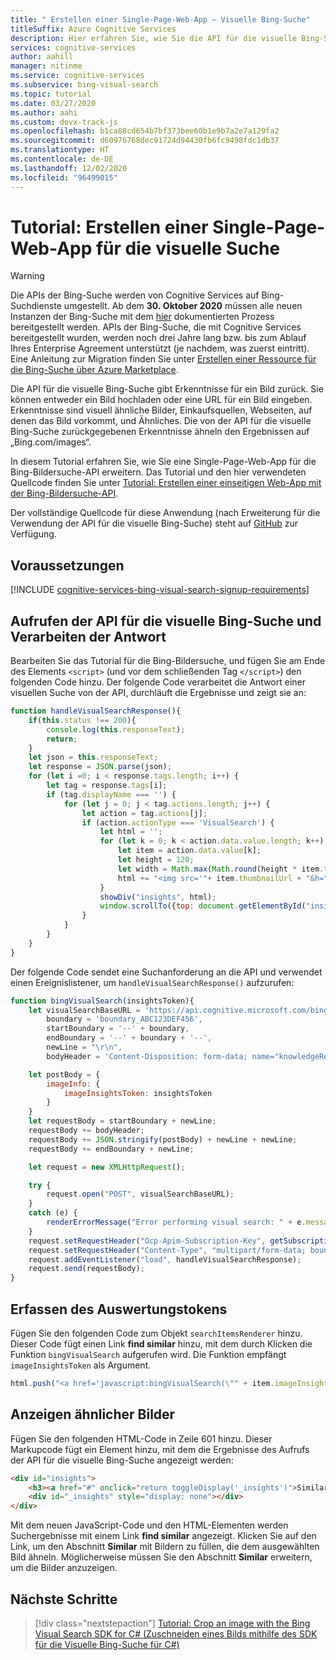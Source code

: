 ```yaml
---
title: " Erstellen einer Single-Page-Web-App – Visuelle Bing-Suche"
titleSuffix: Azure Cognitive Services
description: Hier erfahren Sie, wie Sie die API für die visuelle Bing-Suche in eine Single-Page-Webanwendung integrieren.
services: cognitive-services
author: aahill
manager: nitinme
ms.service: cognitive-services
ms.subservice: bing-visual-search
ms.topic: tutorial
ms.date: 03/27/2020
ms.author: aahi
ms.custom: devx-track-js
ms.openlocfilehash: b1ca88cd654b7bf373bee60b1e9b7a2e7a129fa2
ms.sourcegitcommit: d60976768dec91724d94430fb6fc9498fdc1db37
ms.translationtype: HT
ms.contentlocale: de-DE
ms.lasthandoff: 12/02/2020
ms.locfileid: "96499015"
---
```

# <a name="tutorial-create-a-visual-search-single-page-web-app"></a>Tutorial: Erstellen einer Single-Page-Web-App für die visuelle Suche

> [!WARNING]
> Die APIs der Bing-Suche werden von Cognitive Services auf Bing-Suchdienste umgestellt. Ab dem **30. Oktober 2020** müssen alle neuen Instanzen der Bing-Suche mit dem [hier](/bing/search-apis/bing-web-search/create-bing-search-service-resource) dokumentierten Prozess bereitgestellt werden.
> APIs der Bing-Suche, die mit Cognitive Services bereitgestellt wurden, werden noch drei Jahre lang bzw. bis zum Ablauf Ihres Enterprise Agreement unterstützt (je nachdem, was zuerst eintritt).
> Eine Anleitung zur Migration finden Sie unter [Erstellen einer Ressource für die Bing-Suche über Azure Marketplace](/bing/search-apis/bing-web-search/create-bing-search-service-resource).

Die API für die visuelle Bing-Suche gibt Erkenntnisse für ein Bild zurück. Sie können entweder ein Bild hochladen oder eine URL für ein Bild eingeben. Erkenntnisse sind visuell ähnliche Bilder, Einkaufsquellen, Webseiten, auf denen das Bild vorkommt, und Ähnliches. Die von der API für die visuelle Bing-Suche zurückgegebenen Erkenntnisse ähneln den Ergebnissen auf „Bing.com/images“.

In diesem Tutorial erfahren Sie, wie Sie eine Single-Page-Web-App für die Bing-Bildersuche-API erweitern. Das Tutorial und den hier verwendeten Quellcode finden Sie unter [Tutorial: Erstellen einer einseitigen Web-App mit der Bing-Bildersuche-API](../Bing-Image-Search/tutorial-bing-image-search-single-page-app.md).

Der vollständige Quellcode für diese Anwendung (nach Erweiterung für die Verwendung der API für die visuelle Bing-Suche) steht auf [GitHub](https://github.com/Azure-Samples/cognitive-services-REST-api-samples/blob/master/Tutorials/Bing-Visual-Search/BingVisualSearchApp.html) zur Verfügung.

## <a name="prerequisites"></a>Voraussetzungen

[!INCLUDE [cognitive-services-bing-visual-search-signup-requirements](../../../includes/cognitive-services-bing-visual-search-signup-requirements.md)]

## <a name="call-the-bing-visual-search-api-and-handle-the-response"></a>Aufrufen der API für die visuelle Bing-Suche und Verarbeiten der Antwort

Bearbeiten Sie das Tutorial für die Bing-Bildersuche, und fügen Sie am Ende des Elements `<script>` (und vor dem schließenden Tag `</script>`) den folgenden Code hinzu. Der folgende Code verarbeitet die Antwort einer visuellen Suche von der API, durchläuft die Ergebnisse und zeigt sie an:

``` javascript
function handleVisualSearchResponse(){
    if(this.status !== 200){
        console.log(this.responseText);
        return;
    }
    let json = this.responseText;
    let response = JSON.parse(json);
    for (let i =0; i < response.tags.length; i++) {
        let tag = response.tags[i];
        if (tag.displayName === '') {
            for (let j = 0; j < tag.actions.length; j++) {
                let action = tag.actions[j];
                if (action.actionType === 'VisualSearch') {
                    let html = '';
                    for (let k = 0; k < action.data.value.length; k++) {
                        let item = action.data.value[k];
                        let height = 120;
                        let width = Math.max(Math.round(height * item.thumbnail.width / item.thumbnail.height), 120);
                        html += "<img src='"+ item.thumbnailUrl + "&h=" + height + "&w=" + width + "' height=" + height + " width=" + width + "'>";
                    }
                    showDiv("insights", html);
                    window.scrollTo({top: document.getElementById("insights").getBoundingClientRect().top, behavior: "smooth"});
                }
            }
        }
    }
}
```

Der folgende Code sendet eine Suchanforderung an die API und verwendet einen Ereignislistener, um `handleVisualSearchResponse()` aufzurufen:

```javascript
function bingVisualSearch(insightsToken){
    let visualSearchBaseURL = 'https://api.cognitive.microsoft.com/bing/v7.0/images/visualsearch',
        boundary = 'boundary_ABC123DEF456',
        startBoundary = '--' + boundary,
        endBoundary = '--' + boundary + '--',
        newLine = "\r\n",
        bodyHeader = 'Content-Disposition: form-data; name="knowledgeRequest"' + newLine + newLine;

    let postBody = {
        imageInfo: {
            imageInsightsToken: insightsToken
        }
    }
    let requestBody = startBoundary + newLine;
    requestBody += bodyHeader;
    requestBody += JSON.stringify(postBody) + newLine + newLine;
    requestBody += endBoundary + newLine;

    let request = new XMLHttpRequest();

    try {
        request.open("POST", visualSearchBaseURL);
    } 
    catch (e) {
        renderErrorMessage("Error performing visual search: " + e.message);
    }
    request.setRequestHeader("Ocp-Apim-Subscription-Key", getSubscriptionKey());
    request.setRequestHeader("Content-Type", "multipart/form-data; boundary=" + boundary);
    request.addEventListener("load", handleVisualSearchResponse);
    request.send(requestBody);
}
```

## <a name="capture-insights-token"></a>Erfassen des Auswertungstokens

Fügen Sie den folgenden Code zum Objekt `searchItemsRenderer` hinzu. Dieser Code fügt einen Link **find similar** hinzu, mit dem durch Klicken die Funktion `bingVisualSearch` aufgerufen wird. Die Funktion empfängt `imageInsightsToken` als Argument.

``` javascript
html.push("<a href='javascript:bingVisualSearch(\"" + item.imageInsightsToken + "\");'>find similar</a><br>");
```

## <a name="display-similar-images"></a>Anzeigen ähnlicher Bilder

Fügen Sie den folgenden HTML-Code in Zeile 601 hinzu. Dieser Markupcode fügt ein Element hinzu, mit dem die Ergebnisse des Aufrufs der API für die visuelle Bing-Suche angezeigt werden:

``` html
<div id="insights">
    <h3><a href="#" onclick="return toggleDisplay('_insights')">Similar</a></h3>
    <div id="_insights" style="display: none"></div>
</div>
```

Mit dem neuen JavaScript-Code und den HTML-Elementen werden Suchergebnisse mit einem Link **find similar** angezeigt. Klicken Sie auf den Link, um den Abschnitt **Similar** mit Bildern zu füllen, die dem ausgewählten Bild ähneln. Möglicherweise müssen Sie den Abschnitt **Similar** erweitern, um die Bilder anzuzeigen.

## <a name="next-steps"></a>Nächste Schritte

> [!div class="nextstepaction"]
> [Tutorial: Crop an image with the Bing Visual Search SDK for C# (Zuschneiden eines Bilds mithilfe des SDK für die Visuelle Bing-Suche für C#)](tutorial-visual-search-crop-area-results.md)